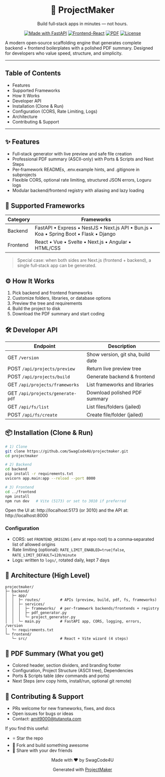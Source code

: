 <div align="center">

# 🚀 ProjectMaker

Build full‑stack apps in minutes — not hours.

[![Made with FastAPI](https://img.shields.io/badge/Backend-FastAPI-05998b?logo=fastapi&logoColor=white)](#)
[![Frontend-React](https://img.shields.io/badge/Frontend-React-61dafb?logo=react&logoColor=0d1117)](#)
[![PDF](https://img.shields.io/badge/PDF-fpdf2-30363d)](#)
[![License](https://img.shields.io/badge/License-MIT-2ea043)](#)

</div>

A modern open‑source scaffolding engine that generates complete backend + frontend boilerplates with a polished PDF summary. Designed for developers who value speed, structure, and simplicity.

---

## Table of Contents
- Features
- Supported Frameworks
- How It Works
- Developer API
- Installation (Clone & Run)
- Configuration (CORS, Rate Limiting, Logs)
- Architecture
- Contributing & Support

---

## ✨ Features
- Full‑stack generator with live preview and safe file creation
- Professional PDF summary (ASCII-only) with Ports & Scripts and Next Steps
- Per‑framework READMEs, .env.example hints, and .gitignore in subprojects
- Flexible CORS, optional rate limiting, structured JSON errors, Loguru logs
- Modular backend/frontend registry with aliasing and lazy loading

## 🧩 Supported Frameworks

| Category  | Frameworks |
|-----------|------------|
| Backend   | FastAPI • Express • NestJS • Next.js API • Bun.js • Koa • Spring Boot • Flask • Django |
| Frontend  | React • Vue • Svelte • Next.js • Angular • HTML/CSS |

> Special case: when both sides are Next.js (frontend + backend), a single full‑stack app can be generated.

## ⚙️ How It Works
1. Pick backend and frontend frameworks
2. Customize folders, libraries, or database options
3. Preview the tree and requirements
4. Build the project to disk
5. Download the PDF summary and start coding

## 🛠️ Developer API

| Endpoint                       | Description                         |
|--------------------------------|-------------------------------------|
| GET  `/version`               | Show version, git sha, build date   |
| POST `/api/projects/preview`  | Return live preview tree            |
| POST `/api/projects/build`    | Generate backend & frontend         |
| GET  `/api/projects/frameworks`| List frameworks and libraries       |
| GET  `/api/projects/generate-pdf` | Download polished PDF summary   |
| GET  `/api/fs/list`           | List files/folders (jailed)         |
| POST `/api/fs/create`         | Create file/folder (jailed)         |

## 📦 Installation (Clone & Run)

```bash
# 1) Clone
git clone https://github.com/SwagCode4U/projectmaker.git
cd projectmaker

# 2) Backend
cd backend
pip install -r requirements.txt
uvicorn app.main:app --reload --port 8000

# 3) Frontend
cd ../frontend
npm install
npm run dev   # Vite (5173) or set to 3010 if preferred
```

Open the UI at: http://localhost:5173 (or 3010) and the API at: http://localhost:8000

### Configuration
- CORS: set `FRONTEND_ORIGINS` (.env at repo root) to a comma‑separated list of allowed origins
- Rate limiting (optional): `RATE_LIMIT_ENABLED=true|false`, `RATE_LIMIT_DEFAULT=120/minute`
- Logs: written to `logs/`, rotated daily, kept 7 days

## 🧱 Architecture (High Level)
```
projectmaker/
├─ backend/
│  ├─ app/
│  │  ├─ routes/         # APIs (preview, build, pdf, fs, frameworks)
│  │  ├─ services/
│  │  │  ├─ frameworks/  # per‑framework backends/frontends + registry
│  │  │  ├─ pdf_generator.py
│  │  │  └─ project_generator.py
│  │  └─ main.py         # FastAPI app, CORS, logging, errors, /version
│  └─ requirements.txt
└─ frontend/
   └─ src/               # React + Vite wizard (4 steps)
```

## 📄 PDF Summary (What you get)
- Colored header, section dividers, and branding footer
- Configuration, Project Structure (ASCII tree), Dependencies
- Ports & Scripts table (dev commands and ports)
- Next Steps (env copy hints, install/run, optional git remote)

## 🤝 Contributing & Support
- PRs welcome for new frameworks, fixes, and docs
- Open issues for bugs or ideas
- Contact: amit9000@tutanota.com

If you find this useful:
- ⭐ Star the repo
- 🍴 Fork and build something awesome
- 📣 Share with your dev friends

<div align="center">

Made with ❤️ by SwagCode4U

Generated with [ProjectMaker](https://github.com/SwagCode4U/projectmaker)

</div>



